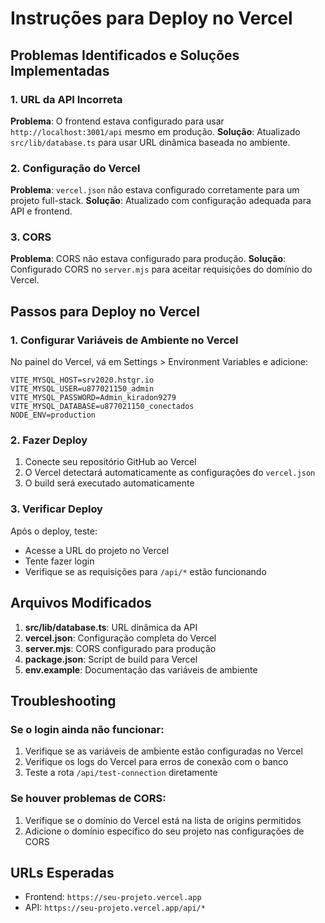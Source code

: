 # Instruções para Deploy no Vercel

## Problemas Identificados e Soluções Implementadas

### 1. URL da API Incorreta
**Problema**: O frontend estava configurado para usar `http://localhost:3001/api` mesmo em produção.
**Solução**: Atualizado `src/lib/database.ts` para usar URL dinâmica baseada no ambiente.

### 2. Configuração do Vercel
**Problema**: `vercel.json` não estava configurado corretamente para um projeto full-stack.
**Solução**: Atualizado com configuração adequada para API e frontend.

### 3. CORS
**Problema**: CORS não estava configurado para produção.
**Solução**: Configurado CORS no `server.mjs` para aceitar requisições do domínio do Vercel.

## Passos para Deploy no Vercel

### 1. Configurar Variáveis de Ambiente no Vercel
No painel do Vercel, vá em Settings > Environment Variables e adicione:

```
VITE_MYSQL_HOST=srv2020.hstgr.io
VITE_MYSQL_USER=u877021150_admin
VITE_MYSQL_PASSWORD=Admin_kiradon9279
VITE_MYSQL_DATABASE=u877021150_conectados
NODE_ENV=production
```

### 2. Fazer Deploy
1. Conecte seu repositório GitHub ao Vercel
2. O Vercel detectará automaticamente as configurações do `vercel.json`
3. O build será executado automaticamente

### 3. Verificar Deploy
Após o deploy, teste:
- Acesse a URL do projeto no Vercel
- Tente fazer login
- Verifique se as requisições para `/api/*` estão funcionando

## Arquivos Modificados

1. **src/lib/database.ts**: URL dinâmica da API
2. **vercel.json**: Configuração completa do Vercel
3. **server.mjs**: CORS configurado para produção
4. **package.json**: Script de build para Vercel
5. **env.example**: Documentação das variáveis de ambiente

## Troubleshooting

### Se o login ainda não funcionar:
1. Verifique se as variáveis de ambiente estão configuradas no Vercel
2. Verifique os logs do Vercel para erros de conexão com o banco
3. Teste a rota `/api/test-connection` diretamente

### Se houver problemas de CORS:
1. Verifique se o domínio do Vercel está na lista de origins permitidos
2. Adicione o domínio específico do seu projeto nas configurações de CORS

## URLs Esperadas
- Frontend: `https://seu-projeto.vercel.app`
- API: `https://seu-projeto.vercel.app/api/*`
